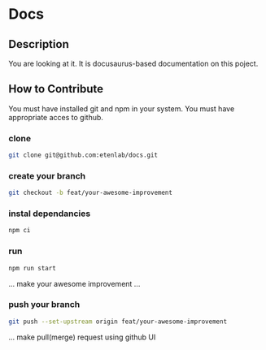 # Docs
## Description
You are looking at it. It is docusaurus-based documentation on this poject.

## How to Contribute
You must have installed git and npm in your system.
You must have appropriate acces to github.
### clone
```sh
git clone git@github.com:etenlab/docs.git
```
### create your branch
```sh
git checkout -b feat/your-awesome-improvement
```
### instal dependancies
```sh
npm ci
```

### run
```sh
npm run start
```

... make your awesome improvement ...
### push your branch
```sh
git push --set-upstream origin feat/your-awesome-improvement
```
... make pull(merge) request using github UI
